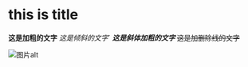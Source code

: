# this is title

**这是加粗的文字**
*这是倾斜的文字*`
***这是斜体加粗的文字***
~~这是加删除线的文字~~


![图片alt](https://b2b.hc360.com/h5/wj_41.jpg 'this is img')
